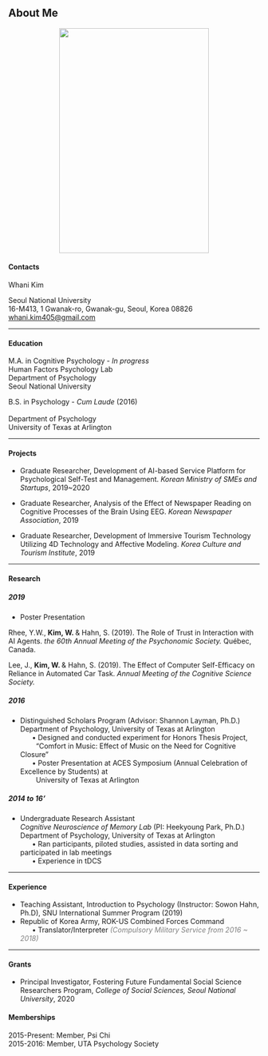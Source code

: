 ## About Me 

<p align="center">

<img src="https://user-images.githubusercontent.com/46833402/55656116-f266ab00-5830-11e9-9bd8-70b9aa33dd8a.jpg" width="300" height="450">


</p> 

<p align="center">
	
<h4> Contacts </h4>
Whani Kim <br> 

Seoul National University <br>
16-M413, 1 Gwanak-ro, Gwanak-gu, Seoul, Korea 08826  <br>
whani.kim405@gmail.com <br>

</p> 

***

#### Education <br>
M.A. in Cognitive Psychology - *In progress* <br>
Human Factors Psychology Lab <br>
Department of Psychology <br>
Seoul National University <br>


B.S. in Psychology - *Cum Laude* (2016)<br>  	
Department of Psychology  <br>
University of Texas at Arlington <br>	
	

***

#### Projects 
* Graduate Researcher, Development of AI-based Service Platform for Psychological Self-Test and Management. *Korean Ministry of SMEs and Startups*, 2019~2020
* Graduate Researcher, Analysis of the Effect of Newspaper Reading on Cognitive Processes of the Brain Using EEG. *Korean Newspaper Association*, 2019

* Graduate Researcher, Development of Immersive Tourism Technology Utilizing 4D Technology and Affective Modeling. *Korea Culture and Tourism Institute*, 2019 

***

#### Research  <br>

##### 2019

* Poster Presentation <br>

Rhee, Y.W., <b>Kim, W. </b> & Hahn, S. (2019).  The Role of Trust in Interaction with AI Agents. *the 60th Annual Meeting of the Psychonomic Society.* Québec, Canada.

Lee, J., <b>Kim, W. </b> & Hahn, S. (2019). The Effect of Computer Self-Efficacy on Reliance in Automated Car Task. *Annual Meeting of the Cognitive Science Society.*

##### 2016  	
* Distinguished Scholars Program (Advisor: Shannon Layman, Ph.D.) <br>
Department of Psychology, University of Texas at Arlington <br>
&nbsp;&nbsp;&nbsp;&nbsp;&nbsp; • Designed and conducted experiment for Honors Thesis Project, <br>
&nbsp;&nbsp;&nbsp;&nbsp;&nbsp;&nbsp;&nbsp; “Comfort in Music: Effect of Music on the Need for Cognitive Closure” <br>
&nbsp;&nbsp;&nbsp;&nbsp;&nbsp; • Poster Presentation at ACES Symposium (Annual Celebration of Excellence by Students) at <br>  &nbsp;&nbsp;&nbsp;&nbsp;&nbsp;&nbsp;&nbsp; University of Texas at Arlington  <br>

##### 2014 to 16’
* Undergraduate Research Assistant <br>
*Cognitive Neuroscience of Memory Lab* (PI: Heekyoung Park, Ph.D.) <br>
Department of Psychology, University of Texas at Arlington <br>
&nbsp;&nbsp;&nbsp;&nbsp;&nbsp; • Ran participants, piloted studies, assisted in data sorting and participated in lab meetings <br> 
&nbsp;&nbsp;&nbsp;&nbsp;&nbsp; • Experience in tDCS
		
***			

#### Experience <br>
* Teaching Assistant, Introduction to Psychology (Instructor: Sowon Hahn, Ph.D), SNU International Summer Program (2019) <br> 
* Republic of Korea Army, ROK-US Combined Forces Command <br>
&nbsp;&nbsp;&nbsp;&nbsp;&nbsp; • Translator/Interpreter <span style="color:grey"> *(Compulsory Military Service from 2016 ~ 2018)* </span> <br> 

***


#### Grants
* Principal Investigator, Fostering Future Fundamental Social Science Researchers Program, *College of Social Sciences, Seoul National University*, 2020

#### Memberships <br>

2015-Present:	Member, Psi Chi <br>
2015-2016:	Member, UTA Psychology Society <br>

